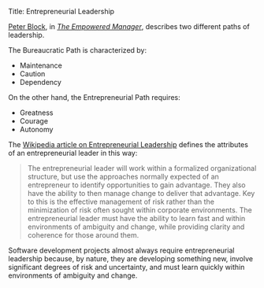 Title: Entrepreneurial Leadership

[Peter Block][pb], in <cite>[The Empowered Manager][em]</cite>, describes two different paths of leadership. 

The Bureaucratic Path is characterized by:

* Maintenance
* Caution
* Dependency

On the other hand, the Entrepreneurial Path requires:

* Greatness
* Courage
* Autonomy

The [Wikipedia article on Entrepreneurial Leadership][el] defines the attributes of an entrepreneurial leader in this way:

> The entrepreneurial leader will work within a formalized organizational structure, but use the approaches normally expected of an entrepreneur to identify opportunities to gain advantage. They also have the ability to then manage change to deliver that advantage. Key to this is the effective management of risk rather than the minimization of risk often sought within corporate environments. The entrepreneurial leader must have the ability to learn fast and within environments of ambiguity and change, while providing clarity and coherence for those around them.

Software development projects almost always require entrepreneurial leadership because, by nature, they are developing something new, involve significant degrees of risk and uncertainty, and must learn quickly within environments of ambiguity and change. 

[el]: https://en.wikipedia.org/wiki/Entrepreneurial_leadership
[em]: http://amzn.to/1r5BRta
[pb]: https://en.wikipedia.org/wiki/Peter_Block